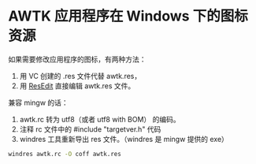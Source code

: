 # AWTK 应用程序在 Windows 下的图标资源

如果需要修改应用程序的图标，有两种方法：

1. 用 VC 创建的 .res 文件代替 awtk.res，
2. 用 [ResEdit](http://rsdt.free.fr/ResEdit-x64.7z) 直接编辑 awtk.res 文件。

兼容 mingw 的话：

1. awtk.rc 转为 utf8（或者 utf8 with BOM） 的编码。
2. 注释 rc 文件中的 #include "targetver.h" 代码
3. windres 工具重新导出 res 文件。（windres 是 mingw 提供的 exe）

```bash
windres awtk.rc -O coff awtk.res
```
